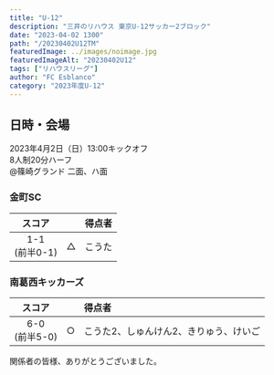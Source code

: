 ```yaml
---
title: "U-12"
description: "三井のリハウス 東京U-12サッカー2ブロック"
date: "2023-04-02 1300"
path: "/20230402U12TM"
featuredImage: ../images/noimage.jpg
featuredImageAlt: "20230402U12"
tags: ["リハウスリーグ"]
author: "FC Esblanco"
category: "2023年度U-12"
---
```


## 日時・会場

2023年4月2日（日）13:00キックオフ<br>
8人制20分ハーフ<br>
@篠崎グランド 二面、ハ面


### 金町SC

| スコア |   | 得点者  |
|:------:|:-:|:--------|
| 1-1</br>(前半0-1)| △ |こうた|

### 南葛西キッカーズ

| スコア |   | 得点者  |
|:------:|:-:|:--------|
| 6-0</br>(前半5-0)| ○ |こうた2、しゅんけん2、きりゅう、けいご|


関係者の皆様、ありがとうございました。